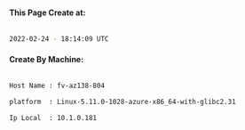 
   
#### This Page Create at:

```bash

2022-02-24 - 18:14:09 UTC

```

#### Create By Machine:

```bash

Host Name : fv-az138-804

platform  : Linux-5.11.0-1028-azure-x86_64-with-glibc2.31

Ip Local  : 10.1.0.181

```

